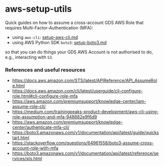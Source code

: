 # aws-setup-utils

Quick guides on how to assume a cross-account GDS AWS Role that requires Multi-Factor-Authentication (MFA):
- using `aws-cli`: [setup-aws-cli.md](setup-aws-cli.md)
- using AWS Python SDK `boto3`: [setup-boto3.md](setup-boto3.md)

so that you can do things your GDS AWS Account is not authorised to do, e.g., interacting with `S3`.


### References and useful resources

- https://docs.aws.amazon.com/STS/latest/APIReference/API_AssumeRole.html
- https://docs.aws.amazon.com/cli/latest/userguide/cli-configure-role.html#cli-configure-role-mfa
- https://aws.amazon.com/premiumsupport/knowledge-center/iam-assume-role-cli/
- https://medium.com/trainingpeaks-product-development/aws-cli-using-role-assumption-and-mfa-948882e9f6d9
- https://aws.amazon.com/premiumsupport/knowledge-center/authenticate-mfa-cli/
- https://boto3.amazonaws.com/v1/documentation/api/latest/guide/quickstart.html
- https://stackoverflow.com/questions/64961558/boto3-assume-cross-account-role-with-mfa 
- https://boto3.amazonaws.com/v1/documentation/api/latest/reference/services/sts.html 
